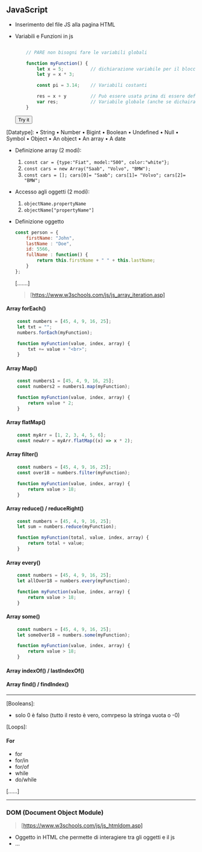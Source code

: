 ## JavaScript

 - Inserimento del file JS alla pagina HTML
    <script src="myScript.js"></script>


 - Variabili e Funzioni in js

    ```JavaScript

        // PARE non bisogni fare le variabili globali

        function myFunction() {
            let x = 5;          // dichiarazione variabile per il blocco
            let y = x * 3;

            const pi = 3.14;    // Variabili costanti

            res = x + y         // Può essere usata prima di essere definita
            var res;            // Variabile globale (anche se dichairata nel blocco)
        }

    ```

    <button type="button" onclick="myFunction()">Try it</button>

 [Datatype]:
    • String
    • Number
    • Bigint
    • Boolean
    • Undefined
    • Null
    • Symbol
    • Object
        • An object
        • An array
        • A date


- Definizione array (2 modi):
    1. ``` const car = {type:"Fiat", model:"500", color:"white"};                   ```
    2. ``` const cars = new Array("Saab", "Volvo", "BMW");                          ```
    3. ``` const cars = []; cars[0]= "Saab"; cars[1]= "Volvo"; cars[2]= "BMW";      ```

 - Accesso agli oggetti (2 modi):
    1. ``` objectName.propertyName      ```
    2. ``` objectName["propertyName"]   ```

 - Definizione oggetto

    ```JavaScript
    const person = {
        firstName: "John",
        lastName : "Doe",
        id: 5566,
        fullName : function() {
            return this.firstName + " " + this.lastName;
        }
    };
    ```

    [.......]

    >  [https://www.w3schools.com/js/js_array_iteration.asp]

#### Array forEach()

```JavaScript
    const numbers = [45, 4, 9, 16, 25];
    let txt = "";
    numbers.forEach(myFunction);

    function myFunction(value, index, array) {
        txt += value + "<br>";
    }
```

#### Array Map()

```JavaScript
    const numbers1 = [45, 4, 9, 16, 25];
    const numbers2 = numbers1.map(myFunction);

    function myFunction(value, index, array) {
        return value * 2;
    }
```

#### Array flatMap()

```JavaScript
    const myArr = [1, 2, 3, 4, 5, 6];
    const newArr = myArr.flatMap((x) => x * 2);
```

#### Array filter()

```JavaScript
    const numbers = [45, 4, 9, 16, 25];
    const over18 = numbers.filter(myFunction);

    function myFunction(value, index, array) {
        return value > 18;
    }
```

#### Array reduce()  / reduceRight()

```JavaScript
    const numbers = [45, 4, 9, 16, 25];
    let sum = numbers.reduce(myFunction);

    function myFunction(total, value, index, array) {
        return total + value;
    }
```

#### Array every()

```JavaScript
    const numbers = [45, 4, 9, 16, 25];
    let allOver18 = numbers.every(myFunction);

    function myFunction(value, index, array) {
        return value > 18;
    }
```

#### Array some()

```JavaScript
    const numbers = [45, 4, 9, 16, 25];
    let someOver18 = numbers.some(myFunction);

    function myFunction(value, index, array) {
        return value > 18;
    }
```

#### Array indexOf() / lastIndexOf()
#### Array find() / findIndex()


----

[Booleans]:
 - solo 0 è falso (tutto il resto è vero, comrpeso la stringa vuota o -0)


[Loops]:
#### For
 - for
 - for/in
 - for/of
 - while
 - do/while

 [......]

----

### DOM (Document Object Module)
  > [https://www.w3schools.com/js/js_htmldom.asp]

 - Oggetto in HTML che permette di interagiere tra gli oggetti e il js
 - ...

